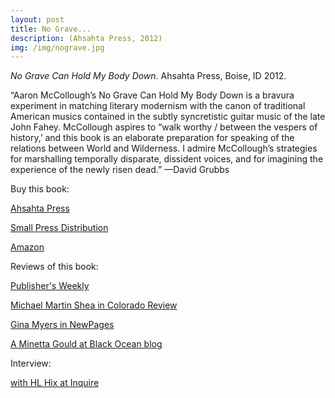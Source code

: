 ```yaml
---
layout: post
title: No Grave...
description: (Ahsahta Press, 2012)
img: /img/nograve.jpg
---
```



<img class="simple_img" src="{{ site.baseurl }}/img/nograve.jpg" alt="" title="no grave can hold my body down cover image"/>
<div class="col three caption">
	<em>No Grave Can Hold My Body Down</em>. Ahsahta Press, Boise, ID 2012. 
</div>


“Aaron McCollough’s No Grave Can Hold My Body Down is a bravura experiment in matching literary modernism with the canon of traditional American musics contained in the subtly syncretistic guitar music of the late John Fahey. McCollough aspires to “walk worthy / between the vespers of history,’ and this book is an elaborate preparation for speaking of the relations between World and Wilderness. I admire McCollough’s strategies for marshalling temporally disparate, dissident voices, and for imagining the experience of the newly risen dead.” —David Grubbs

Buy this book:

[Ahsahta Press](https://ahsahtapress.org/product/aaron-mccollough-2/)

[Small Press Distribution](http://www.spdbooks.org/Products/9781934103227/no-grave-can-hold-my-body-down.aspx)

[Amazon](https://www.amazon.com/Grave-Can-Hold-Body-Down/dp/1934103225/ref=sr_1_1?s=books&ie=UTF8&qid=1493909363&sr=1-1&keywords=no+grave+can+hold+my+body+down)

Reviews of this book:

[Publisher's Weekly](http://www.publishersweekly.com/978-1-934103-22-7)

[Michael Martin Shea in Colorado Review](http://coloradoreview.colostate.edu/reviews/no-grave-can-hold-my-body-down/)

[Gina Myers in NewPages](https://www.newpages.com/item/3417-no-grave-can-hold-my-body-down)

[A Minetta Gould at Black Ocean blog](http://www.blackocean.org/black-ocean-blog/2012/4/2/micro-review-monday.html)

Interview:

[with HL Hix at Inquire](http://031454a.netsolhost.com/inquire/2011/12/11/aaron-mccollough-on-redemption-by-perspective/)
